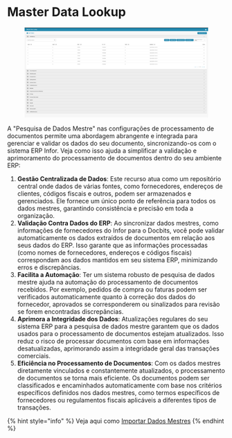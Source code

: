 # Master Data Lookup

<figure><img src="../../../.gitbook/assets/Bildschirmfoto%202024-05-08%20um%2011.14.26.png" alt=""><figcaption></figcaption></figure>

A "Pesquisa de Dados Mestre" nas configurações de processamento de documentos permite uma abordagem abrangente e integrada para gerenciar e validar os dados do seu documento, sincronizando-os com o sistema ERP Infor. Veja como isso ajuda a simplificar a validação e aprimoramento do processamento de documentos dentro do seu ambiente ERP:

1. **Gestão Centralizada de Dados**: Este recurso atua como um repositório central onde dados de várias fontes, como fornecedores, endereços de clientes, códigos fiscais e outros, podem ser armazenados e gerenciados. Ele fornece um único ponto de referência para todos os dados mestres, garantindo consistência e precisão em toda a organização.
2. **Validação Contra Dados do ERP**: Ao sincronizar dados mestres, como informações de fornecedores do Infor para o Docbits, você pode validar automaticamente os dados extraídos de documentos em relação aos seus dados do ERP. Isso garante que as informações processadas (como nomes de fornecedores, endereços e códigos fiscais) correspondam aos dados mantidos em seu sistema ERP, minimizando erros e discrepâncias.
3. **Facilita a Automação**: Ter um sistema robusto de pesquisa de dados mestre ajuda na automação do processamento de documentos recebidos. Por exemplo, pedidos de compra ou faturas podem ser verificados automaticamente quanto à correção dos dados do fornecedor, aprovados se corresponderem ou sinalizados para revisão se forem encontradas discrepâncias.
4. **Aprimora a Integridade dos Dados**: Atualizações regulares do seu sistema ERP para a pesquisa de dados mestre garantem que os dados usados para o processamento de documentos estejam atualizados. Isso reduz o risco de processar documentos com base em informações desatualizadas, aprimorando assim a integridade geral das transações comerciais.
5. **Eficiência no Processamento de Documentos**: Com os dados mestres diretamente vinculados e constantemente atualizados, o processamento de documentos se torna mais eficiente. Os documentos podem ser classificados e encaminhados automaticamente com base nos critérios específicos definidos nos dados mestres, como termos específicos de fornecedores ou regulamentos fiscais aplicáveis a diferentes tipos de transações.

{% hint style="info" %}
Veja aqui como [Importar Dados Mestres](../../../admin-section/setup/importing-customer-master-data/)
{% endhint %}
